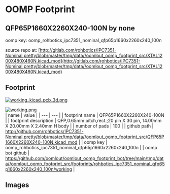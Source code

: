# OOMP Footprint  
## QFP65P1660X2260X240-100N  by none  
  
oomp key: oomp_rohbotics_ipc7351_nominal_qfp65p1660x2260x240_100n  
  
source repo at: [http://gitlab.com/rohbotics/IPC7351-Nominal.pretty/blob/master/tmp/data//oomlout_oomp_footprint_src/XTAL1200X480X460N.kicad_mod](http://gitlab.com/rohbotics/IPC7351-Nominal.pretty/blob/master/tmp/data//oomlout_oomp_footprint_src/XTAL1200X480X460N.kicad_mod)  
## Footprint  
  
[![working_kicad_pcb_3d.png](working_kicad_pcb_3d_600.png)](working_kicad_pcb_3d.png)  
  
[![working.png](working_600.png)](working.png)  
| name | value | 
| --- | --- | 
| footprint name | QFP65P1660X2260X240-100N | 
| footprint description | QFP,0.65mm pitch,rect.;20 pin X 30 pin, 14.00mm X 20.00mm X 2.40mm H body | 
| number of pads | 100 | 
| github path | http://github.com/rohbotics/IPC7351-Nominal.pretty/blob/master/tmp/data//oomlout_oomp_footprint_src/QFP65P1660X2260X240-100N.kicad_mod | 
| oomp key | oomp_rohbotics_ipc7351_nominal_qfp65p1660x2260x240_100n | 
| oomp bot github | https://github.com/oomlout/oomlout_oomp_footprint_bot/tree/main/tmp/data//oomlout_oomp_footprint_src/footprints/rohbotics_ipc7351_nominal_qfp65p1660x2260x240_100n/working | 
## Images  
